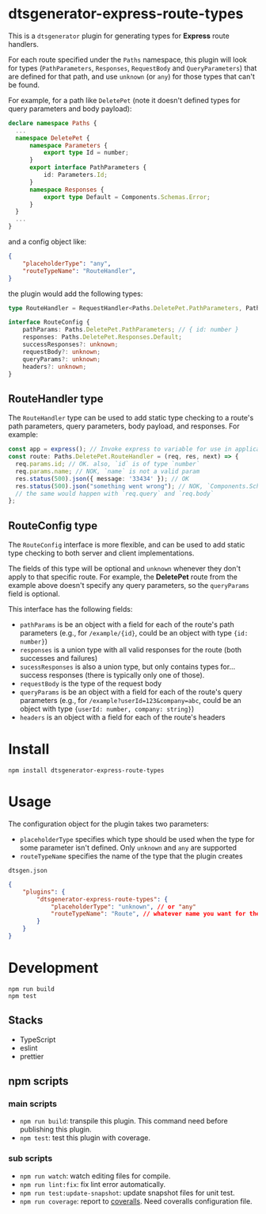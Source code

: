 # dtsgenerator-express-route-types

This is a `dtsgenerator` plugin for generating types for **Express** route handlers. 

For each route specified under the `Paths` namespace, this plugin will look for types (``PathParameters``, 
``Responses``, ``RequestBody`` and ``QueryParameters``) that are defined for that path, and use `unknown` (or `any`) for those 
types that can't be found.

For example, for a path like `DeletePet` (note it doesn't defined types for query parameters and body payload):

```typescript
declare namespace Paths {
  ...
  namespace DeletePet {
      namespace Parameters {
          export type Id = number;
      }
      export interface PathParameters {
          id: Parameters.Id;
      }
      namespace Responses {
          export type Default = Components.Schemas.Error;
      }
  }
  ...
}
```

and a config object like:

```json
{
    "placeholderType": "any",
    "routeTypeName": "RouteHandler",
}
```


the plugin would add the following types:

```typescript
type RouteHandler = RequestHandler<Paths.DeletePet.PathParameters, Paths.DeletePet.Responses.Default, unknown, unknown>;

interface RouteConfig {
    pathParams: Paths.DeletePet.PathParameters; // { id: number }
    responses: Paths.DeletePet.Responses.Default;
    successResponses?: unknown;
    requestBody?: unknown;
    queryParams?: unknown;
    headers?: unknown;
}
```

## RouteHandler type
The `RouteHandler` type can be used to add static type checking to a route's path parameters, query parameters, body payload, and responses. For example:

```typescript
const app = express(); // Invoke express to variable for use in application
const route: Paths.DeletePet.RouteHandler = (req, res, next) => {
  req.params.id; // OK. also, `id` is of type `number`
  req.params.name; // NOK, `name` is not a valid param
  res.status(500).json({ message: '33434' }); // OK
  res.status(500).json("something went wrong"); // NOK, `Components.Schemas.Error` does not allow a string
  // the same would happen with `req.query` and `req.body`
};
```

## RouteConfig type
The `RouteConfig` interface is more flexible, and can be used to add static type checking to both server and client implementations.

The fields of this type will be optional and `unknown` whenever they don't apply to that specific route. For example, the **DeletePet** route from the example above doesn't specify any query parameters, so the `queryParams` field is optional.

This interface has the following fields:
- `pathParams` is be an object with a field for each of the route's path parameters (e.g., for `/example/{id}`, could be an object with type `{id: number}`)
- `responses` is a union type with all valid responses for the route (both successes and failures)
- `sucessResponses` is also a union type, but only contains types for... success responses (there is typically only one of those).
- `requestBody` is the type of the request body
- `queryParams` is be an object with a field for each of the route's query parameters (e.g., for `/example?userId=123&company=abc`, could be an object with type `{userId: number, company: string}`)
- `headers` is an object with a field for each of the route's headers

# Install

```
npm install dtsgenerator-express-route-types
```

# Usage

The configuration object for the plugin takes two parameters:

- `placeholderType` specifies which type should be used when the type for some parameter isn't defined. Only `unknown` and `any` are supported
- `routeTypeName` specifies the name of the type that the plugin creates

`dtsgen.json`
```json
{
    "plugins": {
        "dtsgenerator-express-route-types": {
            "placeholderType": "unknown", // or "any"
            "routeTypeName": "Route", // whatever name you want for the express request handler type
        }
    }
}
```

# Development

```
npm run build
npm test
```

## Stacks

- TypeScript
- eslint
- prettier

## npm scripts

### main scripts

- `npm run build`: transpile this plugin. This command need before publishing this plugin.
- `npm test`: test this plugin with coverage.

### sub scripts

- `npm run watch`: watch editing files for compile.
- `npm run lint:fix`: fix lint error automatically.
- `npm run test:update-snapshot`: update snapshot files for unit test.
- `npm run coverage`: report to [coveralls](https://coveralls.io/). Need coveralls configuration file.
